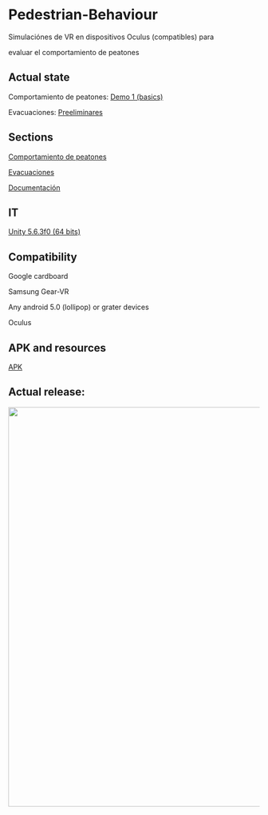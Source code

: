 ﻿# Pedestrian-Behaviour

Simulaciónes de VR en dispositivos Oculus (compatibles) para

evaluar el comportamiento de peatones


## Actual state
Comportamiento de peatones: [Demo 1 (basics)](https://github.com/RicardoGuevara/Pedestrian-Behaviour/tree/master/comportamiento_peatones/demo/emergencia)

Evacuaciones: [Preeliminares](https://github.com/RicardoGuevara/Pedestrian-Behaviour/tree/master/evacuaciones/vrproyect)


## Sections
[Comportamiento de peatones](https://github.com/RicardoGuevara/Pedestrian-Behaviour/tree/master/comportamiento_peatones/demo/)


[Evacuaciones](https://github.com/RicardoGuevara/Pedestrian-Behaviour/tree/master/evacuaciones)


[Documentación](https://github.com/RicardoGuevara/Pedestrian-Behaviour/tree/master/Documentos)



## IT

[Unity 5.6.3f0 (64 bits)](https://unity3d.com/es/get-unity/download?thank-you=update&download_nid=47820&os=Win)


## Compatibility
Google cardboard

Samsung Gear-VR

Any android 5.0 (lollipop) or grater devices 

Oculus
## APK and resources

[APK](https://github.com/RicardoGuevara/Pedestrian-Behaviour/releases/download/v1.3.2/vr1.3.2.apk)

## Actual release:

<!--div align="center">
  
  <p>
    <img align="left" src="https://github.com/RicardoGuevara/Pedestrian-Behaviour/blob/master/imagenes/vista1.png" width="400" />  <h1>Demo 1: fase de pruebas </h1>
    <lu align="left">
      <li>Pulir escenario</li>
      <li>Agregar texturas al puente</li>
      <li>Agregar menus</li>
      <li>Configurar variables de entorno</li>
    </lu>
  </p>
  
</div-->

<div align="center">
  <p>
    <img align="center" src="https://github.com/RicardoGuevara/Pedestrian-Behaviour/blob/master/imagenes/pre-release-demo.PNG" width="800" />  
  </p>
  
</div>

